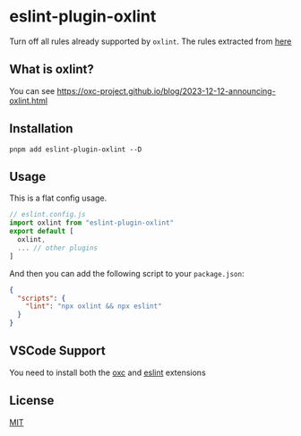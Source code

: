 # eslint-plugin-oxlint

Turn off all rules already supported by `oxlint`. The rules extracted from [here](https://github.com/oxc-project/oxc/blob/main/crates/oxc_linter/src/rules.rs)

## What is oxlint?

You can see https://oxc-project.github.io/blog/2023-12-12-announcing-oxlint.html

## Installation

```shell
pnpm add eslint-plugin-oxlint --D
```

## Usage

This is a flat config usage.

```js
// eslint.config.js
import oxlint from "eslint-plugin-oxlint"
export default [
  oxlint,
  ... // other plugins
]
```

And then you can add the following script to your `package.json`:

```json
{
  "scripts": {
    "lint": "npx oxlint && npx eslint"
  }
}
```

## VSCode Support

You need to install both the [oxc](https://marketplace.visualstudio.com/items?itemName=oxc.oxc-vscode) and [eslint](https://marketplace.visualstudio.com/items?itemName=dbaeumer.vscode-eslint) extensions

## License
[MIT](https://github.com/Dunqing/eslint-plugin-oxlint/blob/main/LICENSE)
